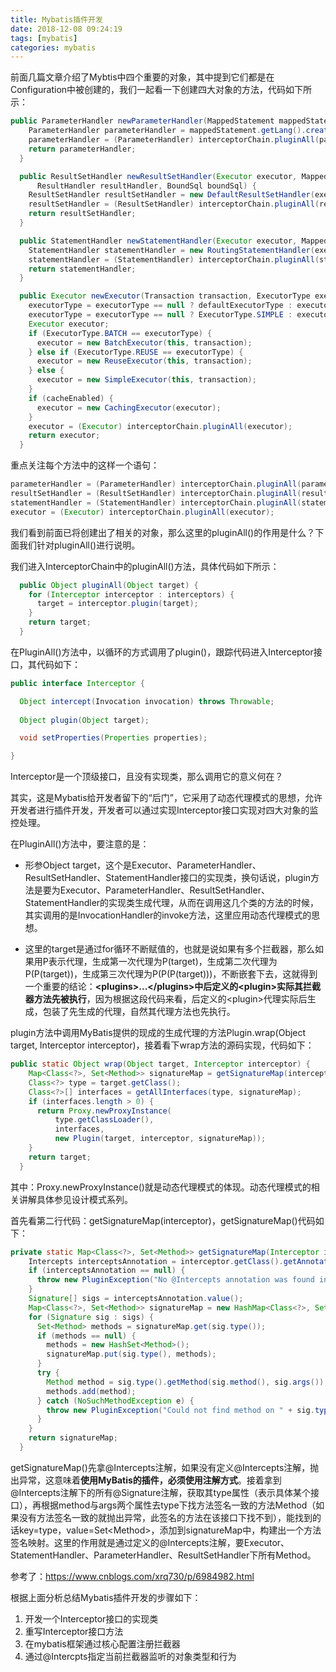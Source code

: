 ```yaml
---
title: Mybatis插件开发
date: 2018-12-08 09:24:19
tags: [mybatis]
categories: mybatis
---
```

前面几篇文章介绍了Mybtis中四个重要的对象，其中提到它们都是在Configuration中被创建的，我们一起看一下创建四大对象的方法，代码如下所示：

```java
public ParameterHandler newParameterHandler(MappedStatement mappedStatement, Object parameterObject, BoundSql boundSql) {
    ParameterHandler parameterHandler = mappedStatement.getLang().createParameterHandler(mappedStatement, parameterObject, boundSql);
    parameterHandler = (ParameterHandler) interceptorChain.pluginAll(parameterHandler);
    return parameterHandler;
  }

  public ResultSetHandler newResultSetHandler(Executor executor, MappedStatement mappedStatement, RowBounds rowBounds, ParameterHandler parameterHandler,
      ResultHandler resultHandler, BoundSql boundSql) {
    ResultSetHandler resultSetHandler = new DefaultResultSetHandler(executor, mappedStatement, parameterHandler, resultHandler, boundSql, rowBounds);
    resultSetHandler = (ResultSetHandler) interceptorChain.pluginAll(resultSetHandler);
    return resultSetHandler;
  }

  public StatementHandler newStatementHandler(Executor executor, MappedStatement mappedStatement, Object parameterObject, RowBounds rowBounds, ResultHandler resultHandler, BoundSql boundSql) {
    StatementHandler statementHandler = new RoutingStatementHandler(executor, mappedStatement, parameterObject, rowBounds, resultHandler, boundSql);
    statementHandler = (StatementHandler) interceptorChain.pluginAll(statementHandler);
    return statementHandler;
  }

  public Executor newExecutor(Transaction transaction, ExecutorType executorType) {
    executorType = executorType == null ? defaultExecutorType : executorType;
    executorType = executorType == null ? ExecutorType.SIMPLE : executorType;
    Executor executor;
    if (ExecutorType.BATCH == executorType) {
      executor = new BatchExecutor(this, transaction);
    } else if (ExecutorType.REUSE == executorType) {
      executor = new ReuseExecutor(this, transaction);
    } else {
      executor = new SimpleExecutor(this, transaction);
    }
    if (cacheEnabled) {
      executor = new CachingExecutor(executor);
    }
    executor = (Executor) interceptorChain.pluginAll(executor);
    return executor;
  }
```

重点关注每个方法中的这样一个语句：

```java
parameterHandler = (ParameterHandler) interceptorChain.pluginAll(parameterHandler);
resultSetHandler = (ResultSetHandler) interceptorChain.pluginAll(resultSetHandler);
statementHandler = (StatementHandler) interceptorChain.pluginAll(statementHandler);
executor = (Executor) interceptorChain.pluginAll(executor);
```

我们看到前面已将创建出了相关的对象，那么这里的pluginAll()的作用是什么？下面我们针对pluginAll()进行说明。

我们进入InterceptorChain中的pluginAll()方法，具体代码如下所示：

```java
  public Object pluginAll(Object target) {
    for (Interceptor interceptor : interceptors) {
      target = interceptor.plugin(target);
    }
    return target;
  }
```

在PluginAll()方法中，以循环的方式调用了plugin()，跟踪代码进入Interceptor接口，其代码如下：

```java
public interface Interceptor {

  Object intercept(Invocation invocation) throws Throwable;
    
  Object plugin(Object target);

  void setProperties(Properties properties);

}
```

Interceptor是一个顶级接口，且没有实现类，那么调用它的意义何在？

其实，这是Mybatis给开发者留下的“后门”，它采用了动态代理模式的思想，允许开发者进行插件开发，开发者可以通过实现Interceptor接口实现对四大对象的监控处理。

在PluginAll()方法中，要注意的是：

* 形参Object  target，这个是Executor、ParameterHandler、ResultSetHandler、StatementHandler接口的实现类，换句话说，plugin方法是要为Executor、ParameterHandler、ResultSetHandler、StatementHandler的实现类生成代理，从而在调用这几个类的方法的时候，其实调用的是InvocationHandler的invoke方法，这里应用动态代理模式的思想。

* 这里的target是通过for循环不断赋值的，也就是说如果有多个拦截器，那么如果用P表示代理，生成第一次代理为P(target)，生成第二次代理为P(P(target))，生成第三次代理为P(P(P(target)))，不断嵌套下去，这就得到一个重要的结论：**<plugins\>...</plugins\>中后定义的<plugin\>实际其拦截器方法先被执行**，因为根据这段代码来看，后定义的<plugin\>代理实际后生成，包装了先生成的代理，自然其代理方法也先执行。

plugin方法中调用MyBatis提供的现成的生成代理的方法Plugin.wrap(Object target, Interceptor interceptor)，接着看下wrap方法的源码实现，代码如下：

```java
public static Object wrap(Object target, Interceptor interceptor) {
    Map<Class<?>, Set<Method>> signatureMap = getSignatureMap(interceptor);
    Class<?> type = target.getClass();
    Class<?>[] interfaces = getAllInterfaces(type, signatureMap);
    if (interfaces.length > 0) {
      return Proxy.newProxyInstance(
          type.getClassLoader(),
          interfaces,
          new Plugin(target, interceptor, signatureMap));
    }
    return target;
  }
```

其中：Proxy.newProxyInstance()就是动态代理模式的体现。动态代理模式的相关讲解具体参见设计模式系列。

首先看第二行代码：getSignatureMap(interceptor)，getSignatureMap()代码如下：

```java
private static Map<Class<?>, Set<Method>> getSignatureMap(Interceptor interceptor) {
    Intercepts interceptsAnnotation = interceptor.getClass().getAnnotation(Intercepts.class);
    if (interceptsAnnotation == null) {
      throw new PluginException("No @Intercepts annotation was found in interceptor " + interceptor.getClass().getName());      
    }
    Signature[] sigs = interceptsAnnotation.value();
    Map<Class<?>, Set<Method>> signatureMap = new HashMap<Class<?>, Set<Method>>();
    for (Signature sig : sigs) {
      Set<Method> methods = signatureMap.get(sig.type());
      if (methods == null) {
        methods = new HashSet<Method>();
        signatureMap.put(sig.type(), methods);
      }
      try {
        Method method = sig.type().getMethod(sig.method(), sig.args());
        methods.add(method);
      } catch (NoSuchMethodException e) {
        throw new PluginException("Could not find method on " + sig.type() + " named " + sig.method() + ". Cause: " + e, e);
      }
    }
    return signatureMap;
  }
```

getSignatureMap()先拿@Intercepts注解，如果没有定义@Intercepts注解，抛出异常，这意味着**使用MyBatis的插件，必须使用注解方式**。接着拿到@Intercepts注解下的所有@Signature注解，获取其type属性（表示具体某个接口），再根据method与args两个属性去type下找方法签名一致的方法Method（如果没有方法签名一致的就抛出异常，此签名的方法在该接口下找不到），能找到的话key=type，value=Set<Method\>，添加到signatureMap中，构建出一个方法签名映射。这里的作用就是通过定义的@Intercepts注解，要Executor、StatementHandler、ParameterHandler、ResultSetHandler下所有Method。

参考了：https://www.cnblogs.com/xrq730/p/6984982.html

根据上面分析总结Mybatis插件开发的步骤如下：

1. 开发一个Interceptor接口的实现类
2. 重写Interceptor接口方法
3. 在mybatis框架通过核心配置注册拦截器
4. 通过@Intercpts指定当前拦截器监听的对象类型和行为
